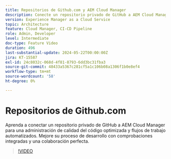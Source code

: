 ```yaml
---
title: Repositorios de Github.com y AEM Cloud Manager
description: Conecte un repositorio privado de GitHub a AEM Cloud Manager para optimizar las comprobaciones de calidad del código, automatizar los flujos de trabajo y mejorar la eficacia del desarrollo.
version: Experience Manager as a Cloud Service
topic: Architecture
feature: Cloud Manager, CI-CD Pipeline
role: Admin, Developer
level: Intermediate
doc-type: Feature Video
duration: 496
last-substantial-update: 2024-05-22T00:00:00Z
jira: KT-15587
exl-id: 24c8032c-068d-4f81-8793-6dd3bc31fba3
source-git-commit: 48433a5367c281cf5a1c106b08a1306f1b0e8ef4
workflow-type: tm+mt
source-wordcount: '58'
ht-degree: 0%

---
```


# Repositorios de Github.com

Aprenda a conectar un repositorio privado de GitHub a AEM Cloud Manager para una administración de calidad del código optimizada y flujos de trabajo automatizados. Mejore su proceso de desarrollo con comprobaciones integradas y una colaboración perfecta.

>[!VIDEO](https://video.tv.adobe.com/v/3429302/?learn=on)
